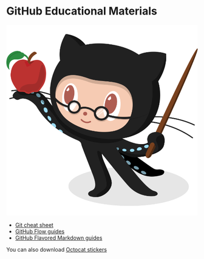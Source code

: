 # GitHub Educational Materials

![Professortocat](images/Professortocat_v2.png)

* [Git cheat sheet](https://education.github.com/git-cheat-sheet-education.pdf)
* [GitHub Flow guides](https://enterprise.github.com/downloads/en/github-flow-cheatsheet.pdf)
* [GitHub Flavored Markdown guides](https://enterprise.github.com/downloads/en/markdown-cheatsheet.pdf)


You can also download [Octocat stickers](https://octodex.github.com/)
